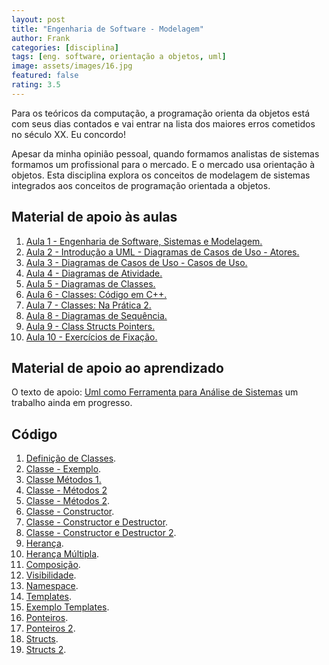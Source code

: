 ```yaml
---
layout: post
title: "Engenharia de Software - Modelagem"
author: Frank
categories: [disciplina]
tags: [eng. software, orientação a objetos, uml]
image: assets/images/16.jpg
featured: false
rating: 3.5
---
```


Para os teóricos da computação, a programação orienta da objetos está com seus dias contados e vai entrar na lista dos maiores erros cometidos no século XX. Eu concordo!

<p>Apesar da minha opinião pessoal, quando formamos analistas de sistemas formamos um profissional para o mercado. E o mercado usa orientação à objetos. Esta disciplina explora os conceitos de modelagem de sistemas integrados aos conceitos de programação orientada a objetos.</p>
									
<h2>Material de apoio às aulas</h2>
<ol>
	<li><a href="https://frankalcantara.com/Aulas/EngSoftwareI/out/Aula1.html#/" target="_blanck">Aula 1 - Engenharia de Software, Sistemas e Modelagem.</a></li>

  <li><a href="https://frankalcantara.com/Aulas/EngSoftwareI/out/Aula2.html#/" target="_blanck">Aula 2 - Introdução a UML - Diagramas de Casos de Uso - Atores.</a></li>
	
  <li><a href="https://frankalcantara.com/Aulas/EngSoftwareI/out/Aula3.html#/" target="_blanck">Aula 3 - Diagramas de Casos de Uso - Casos de Uso.</a></li>
	
  <li><a href="https://frankalcantara.com/Aulas/EngSoftwareI/out/Aula4.html#/" target="_blanck">Aula 4 - Diagramas de Atividade.</a></li>
	
  <li><a href="https://frankalcantara.com/Aulas/EngSoftwareI/out/Aula5.html#/" target="_blanck">Aula 5 - Diagramas de Classes.</a></li>
	
  <li><a href="https://frankalcantara.com/Aulas/EngSoftwareI/out/Aula6.html#/" target="_blanck">Aula 6 - Classes: Código em C++.</a></li>
	
  <li><a href="https://frankalcantara.com/Aulas/EngSoftwareI/out/Aula7.html#/" target="_blanck">Aula 7 - Classes: Na Prática 2.</a></li>
	
  <li><a href="https://frankalcantara.com/Aulas/EngSoftwareI/out/Aula8.html#/" target="_blanck">Aula 8 - Diagramas de Sequência.</a></li>
	
  <li><a href="https://frankalcantara.com/Aulas/EngSoftwareI/out/Aula9.html#/" target="_blanck">Aula 9 - Class Structs Pointers.</a></li>
					
  <li><a href="https://frankalcantara.com/Aulas/EngSoftwareI/out/Aula10.html#/" target="_blanck">Aula 10 - Exercícios de Fixação.</a></li>
</ol>

<h2>Material de apoio ao aprendizado</h2>

<p>O texto de apoio: <a href="https://frankalcantara.com/Aulas/EngSoftwareI/out/UMLCAP1.pdf" target="_blank" rel="noopener" rel="noopener noreferrer">Uml como Ferramenta para Análise de Sistemas</a> um trabalho ainda em progresso.</p>

<h2>Código</h2>

<ol>
	<li><a href="https://github.com/frankalcantara/Aulas/blob/master/EngSoftwareI/code/class1.cpp" target="_blank" rel="noopener" rel="noopener noreferrer">Definição de Classes</a>.</li>

  <li><a href="https://github.com/frankalcantara/Aulas/blob/master/EngSoftwareI/code/ClasseEstudante.cpp" target="_blank" rel="noopener" rel="noopener noreferrer">Classe - Exemplo</a>.</li>
	
  <li><a href="https://github.com/frankalcantara/Aulas/blob/master/EngSoftwareI/code/classe3Metodo.cpp" target="_blank" rel="noopener" rel="noopener noreferrer">Classe Métodos 1.</a></li>
	
  <li><a href="https://github.com/frankalcantara/Aulas/blob/master/EngSoftwareI/code/classe4Metodo2.cpp" target="_blank" rel="noopener" rel="noopener noreferrer">Classe - Métodos 2</a></li>
	
  <li><a href="https://github.com/frankalcantara/Aulas/blob/master/EngSoftwareI/code/classe4Metodo2.cpp" target="_blank" rel="noopener" rel="noopener noreferrer">Classe - Métodos 2</a>.</li>
	
  <li><a href="https://github.com/frankalcantara/Aulas/blob/master/EngSoftwareI/code/classe2Constructor.cpp" target="_blank" rel="noopener" rel="noopener noreferrer">Classe - Constructor</a>.</li>
	
  <li><a href="https://github.com/frankalcantara/Aulas/blob/master/EngSoftwareI/code/constructorDestructor.cpp" target="_blank" rel="noopener" rel="noopener noreferrer">Classe - Constructor e Destructor</a>.</li>
	
  <li><a href="https://github.com/frankalcantara/Aulas/blob/master/EngSoftwareI/code/classeConstructorDestructor2.cpp" target="_blank" rel="noopener" rel="noopener noreferrer">Classe - Constructor e Destructor 2</a>.</li>
	
  <li><a href="https://github.com/frankalcantara/Aulas/blob/master/EngSoftwareI/code/ExemploHeranca.cpp" target="_blank" rel="noopener" rel="noopener noreferrer">Herança</a>.</li>
	
  <li><a href="https://github.com/frankalcantara/Aulas/blob/master/EngSoftwareI/code/herancaMultipla2.cpp" target="_blank" rel="noopener" rel="noopener noreferrer">Herança Múltipla</a>.</li>
	
  <li><a href="https://github.com/frankalcantara/Aulas/blob/master/EngSoftwareI/code/pertencimento.cpp" target="_blank" rel="noopener" rel="noopener noreferrer">Composição</a>.</li>
	
  <li><a href="https://github.com/frankalcantara/Aulas/blob/master/EngSoftwareI/code/visibilidade.cpp" target="_blank" rel="noopener" rel="noopener noreferrer">Visibilidade</a>.</li>
	
  <li><a href="https://github.com/frankalcantara/Aulas/blob/master/EngSoftwareI/code/namespace.cpp" target="_blank" rel="noopener" rel="noopener noreferrer">Namespace</a>.</li>
	
  <li><a href="https://github.com/frankalcantara/Aulas/blob/master/EngSoftwareI/code/templates.cpp" target="_blank" rel="noopener" rel="noopener noreferrer">Templates</a>.</li>
	
  <li><a href="https://github.com/frankalcantara/Aulas/blob/master/EngSoftwareI/code/bubblesortTemplates.cpp" target="_blank" rel="noopener" rel="noopener noreferrer">Exemplo Templates</a>.</li>
	
  <li><a href="https://github.com/frankalcantara/Aulas/blob/master/EngSoftwareI/code/ponteiros1.cpp" target="_blank" rel="noopener" rel="noopener noreferrer">Ponteiros</a>.</li>
	
  <li><a href="https://github.com/frankalcantara/Aulas/blob/master/EngSoftwareI/code/ponteiros2.cpp" target="_blank" rel="noopener" rel="noopener noreferrer">Ponteiros 2</a>.</li>
	
  <li><a href="https://github.com/frankalcantara/Aulas/blob/master/EngSoftwareI/code/structs1.cpp" target="_blank" rel="noopener" rel="noopener noreferrer">Structs</a>.</li>
	
  <li><a href="https://github.com/frankalcantara/Aulas/blob/master/EngSoftwareI/code/structs2.cpp" target="_blank" rel="noopener" rel="noopener noreferrer">Structs 2</a>.</li>
</ol>
